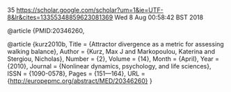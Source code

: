 35
https://scholar.google.com/scholar?um=1&ie=UTF-8&lr&cites=13355348859623081369
Wed  8 Aug 00:58:42 BST 2018


@article {PMID:20346260,


@article {kurz2010b,
	Title = {Attractor divergence as a metric for assessing walking balance},
	Author = {Kurz, Max J and Markopoulou, Katerina and Stergiou, Nicholas},
	Number = {2},
	Volume = {14},
	Month = {April},
	Year = {2010},
	Journal = {Nonlinear dynamics, psychology, and life sciences},
	ISSN = {1090-0578},
	Pages = {151—164},
	URL = {http://europepmc.org/abstract/MED/20346260}
}

